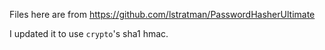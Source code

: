 Files here are from https://github.com/lstratman/PasswordHasherUltimate

I updated it to use `crypto`'s sha1 hmac.
